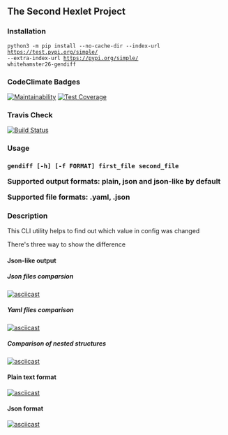<h2>The Second Hexlet Project</h2>

<h3>Installation</h3>

<code>python3 -m pip install --no-cache-dir --index-url https://test.pypi.org/simple/ --extra-index-url https://pypi.org/simple/ whitehamster26-gendiff</code>

<h3>CodeClimate Badges</h3>

[![Maintainability](https://api.codeclimate.com/v1/badges/95b4136a63034cb354ee/maintainability)](https://codeclimate.com/github/whitehamster26/python-project-lvl2/maintainability) [![Test Coverage](https://api.codeclimate.com/v1/badges/95b4136a63034cb354ee/test_coverage)](https://codeclimate.com/github/whitehamster26/python-project-lvl2/test_coverage)

<h3>Travis Check</h3>

[![Build Status](https://travis-ci.org/whitehamster26/python-project-lvl2.svg?branch=master)](https://travis-ci.org/whitehamster26/python-project-lvl2)

<h3>Usage<h3>

<code>gendiff [-h] [-f FORMAT] first_file second_file</code>

<p>Supported output formats: plain, json and json-like by default</p>
<p>Supported file formats: .yaml, .json</p>

<h3>Description</h3>

<p>This CLI utility helps to find out which value in config was changed</p>
<p>There's three way to show the difference</p>

<h4>Json-like output</h4>

<h5>Json files comparsion</h5>

[![asciicast](https://asciinema.org/a/xyYxx7vzB43SnRGfR0XZZTbyQ.svg)](https://asciinema.org/a/xyYxx7vzB43SnRGfR0XZZTbyQ)

<h5>Yaml files comparison</h5>

[![asciicast](https://asciinema.org/a/nWE8DUCD65IK838nGawiJznVM.svg)](https://asciinema.org/a/nWE8DUCD65IK838nGawiJznVM)

<h5>Comparison of nested structures</h5>

[![asciicast](https://asciinema.org/a/m9ifVQ6qxjAJjUFyc3jl7AjnG.svg)](https://asciinema.org/a/m9ifVQ6qxjAJjUFyc3jl7AjnG)

<h4>Plain text format</h4>

[![asciicast](https://asciinema.org/a/nqySFLZ6i4mdFbvpS9uCXXiRq.svg)](https://asciinema.org/a/nqySFLZ6i4mdFbvpS9uCXXiRq)

<h4>Json format</h4>

[![asciicast](https://asciinema.org/a/nKeXSNnLhHTlB2wWOcblv2plE.svg)](https://asciinema.org/a/nKeXSNnLhHTlB2wWOcblv2plE)